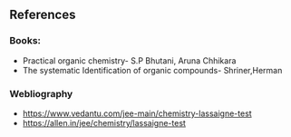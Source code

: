 ## References

### Books:
- Practical organic chemistry- S.P Bhutani, Aruna Chhikara
- The systematic Identification of organic compounds- Shriner,Herman


 ### Webliography

 - https://www.vedantu.com/jee-main/chemistry-lassaigne-test
 - https://allen.in/jee/chemistry/lassaigne-test

